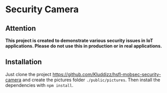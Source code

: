 # Security Camera

## Attention
**This project is created to demonstrate various security issues in IoT
applications. Please do not use this in production or in real applications.**

## Installation
Just clone the project https://github.com/Kluddizz/hsfl-mobsec-security-camera
and create the pictures folder `./public/pictures`. Then install the
dependencies with `npm install`.
